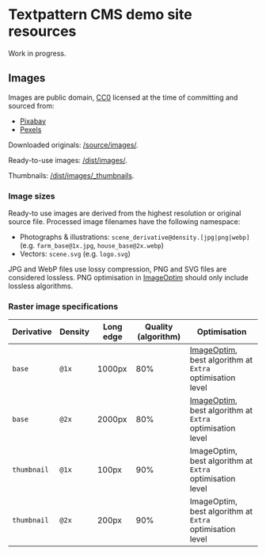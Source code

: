 # Textpattern CMS demo site resources

Work in progress.

## Images
Images are public domain, [CC0](https://creativecommons.org/share-your-work/public-domain/cc0/) licensed at the time of committing and sourced from:

* [Pixabay](https://pixabay.com)
* [Pexels](https://www.pexels.com)

Downloaded originals: [/source/images/](https://github.com/pragmatika/textpattern-demo-resources/tree/master/source/images).

Ready-to-use images: [/dist/images/](https://github.com/pragmatika/textpattern-demo-resources/tree/master/dist/images).

Thumbnails: [/dist/images/_thumbnails](https://github.com/pragmatika/textpattern-demo-resources/tree/master/dist/images/_thumbnails).

### Image sizes
Ready-to use images are derived from the highest resolution or original source file. Processed image filenames have the following namespace:

* Photographs & illustrations: `scene_derivative@density.[jpg|png|webp]` (e.g. `farm_base@1x.jpg`, `house_base@2x.webp`)
* Vectors: `scene.svg` (e.g. `logo.svg`)

JPG and WebP files use lossy compression, PNG and SVG files are considered lossless. PNG optimisation in [ImageOptim](https://imageoptim.com/) should only include lossless algorithms.

### Raster image specifications

| Derivative | Density | Long edge | Quality (algorithm) | Optimisation |
|---|---|---|---|---|
| `base` | `@1x` | 1000px | 80% | [ImageOptim](https://imageoptim.com/), best algorithm at `Extra` optimisation level |
| `base` | `@2x` | 2000px | 80% | [ImageOptim](https://imageoptim.com/), best algorithm at `Extra` optimisation level |
| `thumbnail` | `@1x` | 100px | 90% | ImageOptim, best algorithm at `Extra` optimisation level |
| `thumbnail` | `@2x` | 200px | 90% | ImageOptim, best algorithm at `Extra` optimisation level |
